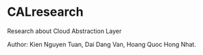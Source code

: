 # CALresearch

Research about Cloud Abstraction Layer

Author: Kien Nguyen Tuan, Dai Dang Van, Hoang Quoc Hong Nhat.

